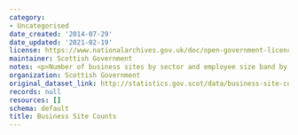 ```yaml
---
category:
- Uncategorised
date_created: '2014-07-29'
date_updated: '2021-02-19'
license: https://www.nationalarchives.gov.uk/doc/open-government-licence/version/3/
maintainer: Scottish Government
notes: <p>Number of business sites by sector and employee size band by SIC 2007.</p>
organization: Scottish Government
original_dataset_link: http://statistics.gov.scot/data/business-site-counts
records: null
resources: []
schema: default
title: Business Site Counts
---
```


